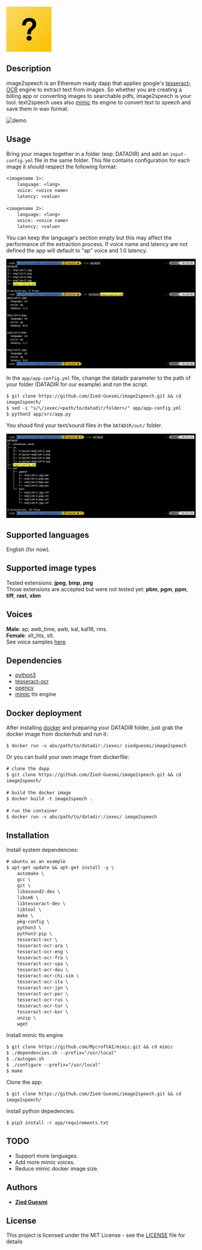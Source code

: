 ![logo](./logo.png)


## Description

image2speech is an Ethereum ready dapp that applies google's [tesseract-OCR](https://github.com/tesseract-ocr/tesseract) engine to extract text from images. So whether you are creating a billing app or converting images to searchable pdfs, image2speech is your tool. text2speech uses also [mimic](https://github.com/MycroftAI/mimic) tts engine to convert text to speech and save them in wav format.  

![demo](./images/demo.png)


## Usage

Bring your images together in a folder (exp: DATADIR) and add an ```input-config.yml``` file in the same folder. This file contains configuration for each image it should respect the following format:

    <imagename 1>:
        language: <lang>
        voice: <voice name>
        latency: <value>

    <imagename 2>:
        language: <lang>
        voice: <voice name>
        latency: <value>

You can keep the language's section empty but this may affect the performance of the extraction process. If voice name and latency are not defined the app will default to "ap" voice and 1.0 latency.

![screenshot](./images/screenshot-1.png)

In the ```app/app-config.yml``` file, change the datadir parameter to the path of your folder (DATADIR for our example) and run the script.

    $ git clone https://github.com/Zied-Guesmi/image2speech.git && cd image2speech/
    $ sed -i "s/\/iexec/<path/to/datadir/folder>/" app/app-config.yml
    $ python3 app/src/app.py

You shoud find your text/sound files in the ```DATADIR/out/``` folder.

![screenshot](./images/screenshot-2.png)


## Supported languages

English (for now).


## Supported image types

Tested extensions: **jpeg**, **bmp**, **png**  
Those extensions are accepted but were not tested yet: **pbm**, **pgm**, **ppm**, **tiff**, **rast**, **xbm**  


## Voices

**Male**: ap, awb_time, awb, kal, kal16, rms.  
**Female**: slt_hts, slt.  
See voice samples [here](https://github.com/Zied-Guesmi/image2speech/tree/master/voice-samples).


## Dependencies

- [python3](https://www.python.org/)  
- [tesseract-ocr](https://github.com/tesseract-ocr/tesseract)  
- [opencv](https://opencv.org/)
- [mimic](https://github.com/MycroftAI/mimic) tts engine


## Docker deployment

After installing [docker](https://docs.docker.com/install/) and preparing your DATADIR folder, just grab the docker image from dockerhub and run it:

    $ docker run -v abs/path/to/datadir:/iexec/ ziedguesmi/image2speech

Or you can build your own image from dockerfile:

    # clone the dapp
    $ git clone https://github.com/Zied-Guesmi/image2speech.git && cd image2speech/ 

    # build the docker image
    $ docker build -t image2speech .

    # run the container
    $ docker run -v abs/path/to/datadir:/iexec/ image2speech


## Installation

Install system dependencies:

    # ubuntu as an example
    $ apt-get update && apt-get install -y \
        automake \
        gcc \
        git \
        libasound2-dev \
        libsm6 \
        libtesseract-dev \
        libtool \
        make \
        pkg-config \
        python3 \
        python3-pip \
        tesseract-ocr \
        tesseract-ocr-ara \
        tesseract-ocr-eng \
        tesseract-ocr-fra \
        tesseract-ocr-spa \
        tesseract-ocr-deu \
        tesseract-ocr-chi-sim \
        tesseract-ocr-ita \
        tesseract-ocr-jpn \
        tesseract-ocr-por \
        tesseract-ocr-rus \
        tesseract-ocr-tur \
        tesseract-ocr-kor \
        unzip \
        wget

Install mimic tts engine

    $ git clone https://github.com/MycroftAI/mimic.git && cd mimic
    $ ./dependencies.sh --prefix="/usr/local"
    $ ./autogen.sh
    $ ./configure --prefix="/usr/local"
    $ make


Clone the app:

    $ git clone https://github.com/Zied-Guesmi/image2speech.git && cd image2speech/

Install python depedencies:

    $ pip3 install -r app/requirements.txt


## TODO

- Support more languages.
- Add more mimic voices.
- Reduce mimic docker image size.


## Authors

- **[Zied Guesmi](https://github.com/Zied-Guesmi)**


## License

This project is licensed under the MIT License - see the [LICENSE](https://github.com/Zied-Guesmi/text2speech/blob/master/LICENSE) file for details